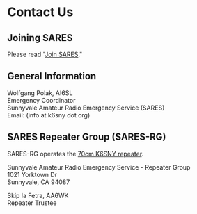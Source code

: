 # Contact Us

## Joining SARES

Please read "[Join SARES](join-sares.md)."

## General Information

Wolfgang Polak, AI6SL  
Emergency Coordinator  
Sunnyvale Amateur Radio Emergency Service (SARES)  
Email: (info at k6sny dot org)

## SARES Repeater Group (SARES-RG)

SARES-RG operates the [70cm K6SNY repeater](saresrg/index.md).

Sunnyvale Amateur Radio Emergency Service - Repeater Group  
1021 Yorktown Dr  
Sunnyvale, CA 94087

Skip la Fetra, AA6WK  
Repeater Trustee
